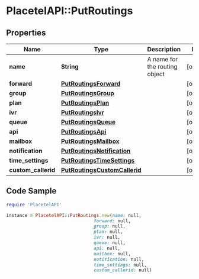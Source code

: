 # PlacetelAPI::PutRoutings

## Properties

Name | Type | Description | Notes
------------ | ------------- | ------------- | -------------
**name** | **String** | A name for the routing object | [optional] 
**forward** | [**PutRoutingsForward**](PutRoutingsForward.md) |  | [optional] 
**group** | [**PutRoutingsGroup**](PutRoutingsGroup.md) |  | [optional] 
**plan** | [**PutRoutingsPlan**](PutRoutingsPlan.md) |  | [optional] 
**ivr** | [**PutRoutingsIvr**](PutRoutingsIvr.md) |  | [optional] 
**queue** | [**PutRoutingsQueue**](PutRoutingsQueue.md) |  | [optional] 
**api** | [**PutRoutingsApi**](PutRoutingsApi.md) |  | [optional] 
**mailbox** | [**PutRoutingsMailbox**](PutRoutingsMailbox.md) |  | [optional] 
**notification** | [**PutRoutingsNotification**](PutRoutingsNotification.md) |  | [optional] 
**time_settings** | [**PutRoutingsTimeSettings**](PutRoutingsTimeSettings.md) |  | [optional] 
**custom_callerid** | [**PutRoutingsCustomCallerid**](PutRoutingsCustomCallerid.md) |  | [optional] 

## Code Sample

```ruby
require 'PlacetelAPI'

instance = PlacetelAPI::PutRoutings.new(name: null,
                                 forward: null,
                                 group: null,
                                 plan: null,
                                 ivr: null,
                                 queue: null,
                                 api: null,
                                 mailbox: null,
                                 notification: null,
                                 time_settings: null,
                                 custom_callerid: null)
```


